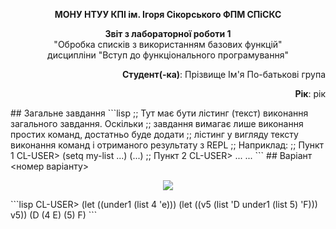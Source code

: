 <p align="center"><b>МОНУ НТУУ КПІ ім. Ігоря Сікорського ФПМ СПіСКС</b></p>
 <p align="center">
 <b>Звіт з лабораторної роботи 1</b><br/>
 "Обробка списків з використанням базових функцій"<br/>
 дисципліни "Вступ до функціонального програмування"
 </p>
 <p align="right"><b>Студент(-ка)</b>: Прізвище Ім'я По-батькові група</p>
 <p align="right"><b>Рік</b>: рік</p>
 ## Загальне завдання
 <!--
 лістинг пунктів загального завдання можна навести або в одному блоці коду
 із коментарями, що позначають початок виконання окремих пунктів, або ж
 розділити весь лістинг на окремі блоки коду і додати для них підзаголовки
 (напр. ### Пункт 1).-->
 ```lisp
 ;; Тут має бути лістинг (текст) виконання загального завдання. Оскільки
 ;; завдання вимагає лише виконання простих команд, достатньо буде додати
 ;; лістинг у вигляду тексту виконання команд і отриманого результату з REPL
 ;; Наприклад:
 ;; Пункт 1
 CL-USER> (setq my-list ...)
 (...)
 ;; Пункт 2
CL-USER> ...
 ...
 ```
 ## Варіант <номер варіанту>
 <p align="center">
 <img src="lab-1-variant.png">
 </p>
 ```lisp
CL-USER> (let ((under1 (list 4 'e)))
  (let ((v5 (list 'D under1 (list 5) 'F)))
    v5))
(D (4 E) (5) F)
 ```
